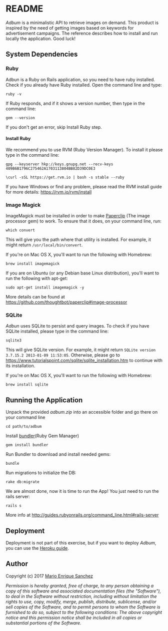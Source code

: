 # README

*Adbum* is a minimalistic API to retrieve images on demand. This product is inspired by the need of getting images based
on keywords for advertisement campaigns. The reference describes how to install and run locally the application. Good luck!

## System Dependencies

### Ruby
Adbun is a Ruby on Rails application, so you need to have ruby installed. Check if you already have Ruby 
installed. Open the command line and type: 

```ruby -v ``` 

If Ruby responds, and if it shows a version number, then type in the command line: 

```gem --version``` 

If you don't get an error, skip Install Ruby step.

#### Install Ruby

We recommend you to use RVM (Ruby Version Manager). To install it please type in the command line:

```gpg --keyserver hkp://keys.gnupg.net --recv-keys 409B6B1796C275462A1703113804BB82D39DC0E3```

```\curl -sSL https://get.rvm.io | bash -s stable --ruby```

If you have Windows or find any problem, please read the RVM install guide for more details: <https://rvm.io/rvm/install> 

### Image Magick

ImageMagick must be installed in order to make [Paperclip](https://github.com/thoughtbot/paperclip) (The image processor 
gem) to work. To ensure that it does, on your command line, run: 

```which convert```  

This will give you the path where that utility is installed. For example, it might return ```/usr/local/bin/convert```.

If you're on Mac OS X, you'll want to run the following with Homebrew:

```brew install imagemagick```

If you are on Ubuntu (or any Debian base Linux distribution), you'll want to run the following with apt-get:

```sudo apt-get install imagemagick -y```

More details can be found at <https://github.com/thoughtbot/paperclip#image-processor>

### SQLite
*Adbun* uses SQLite to persist and query images. To check if you have SQLite installed, please type in the
command line:

```sqlite3```

This will give SQLite version. For example, it might return ```SQLite version 3.7.15.2 2013-01-09 11:53:05```. Otherwise,
 please go to <https://www.tutorialspoint.com/sqlite/sqlite_installation.htm> to continue with its installation.

If you're on Mac OS X, you'll want to run the following with Homebrew:

```brew install sqlite```

## Running the Application

Unpack the provided *adbum.zip* into an accessible folder and go there on your command line

 ```cd path/to/adbum```

Install [bundler](https://bundler.io/)(Ruby Gem Manager)

```gem install bundler```

Run Bundler to download and install needed gems:

```bundle```

Run migrations to initialize the DB:

```rake db:migrate```

We are almost done, now it is time to run the App! You just need to run the rails server:

```rails s```

More info at <http://guides.rubyonrails.org/command_line.html#rails-server>

## Deployment

Deployment is not part of this exercise, but if you want to deploy *Adbum*, you can use the [Heroku guide](https://devcenter.heroku.com/articles/getting-started-with-ruby#introduction).

## Author

Copyright (c) 2017 [Mario Enrique Sanchez](https://www.linkedin.com/in/mario-enrique-s%C3%A1nchez-749a1a89/)

*Permission is hereby granted, free of charge, to any person obtaining a copy of this software and associated documentation 
files (the "Software"), to deal in the Software without restriction, including without limitation the rights to use, 
copy, modify, merge, publish, distribute, sublicense, and/or sell copies of the Software, and to permit persons to whom 
the Software is furnished to do so, subject to the following conditions: The above copyright notice and this permission 
notice shall be included in all copies or substantial portions of the Software.*

